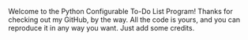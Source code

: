 Welcome to the Python Configurable To-Do List Program!
Thanks for checking out my GitHub, by the way.
All the code is yours, and you can reproduce it in any way you want.
Just add some credits.
